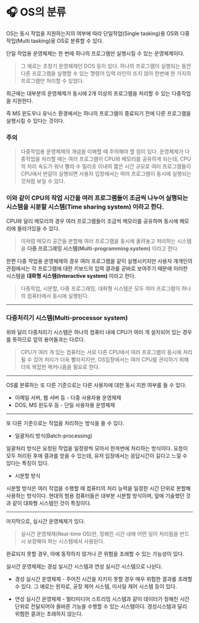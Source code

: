 # 🎧 OS의 분류

OS는 동시 작업을 지원하는지의 여부에 따라 단일작업(Single tasking)용 OS와 다중작업(Multi tasking)용 OS로 분류할 수 있다.

단일 작업용 운영체제는 한 번에 하나의 프로그램만 실행시킬 수 있는 운영체제이다.

> 그 예로는 초창기 운영체제인 DOS 등이 있다. 하나의 프로그램이 실행되는 동안 다른 프로그램을 실행할 수 있는 명령어 입력 라인이 뜨지 않아 한번에 한 가지의 프로그램만 처리할 수 있었다.

최근에는 대부분의 운영체제가 동시에 2개 이상의 프로그램을 처리할 수 있는 다중작업을 지원한다.

즉 MS 윈도우나 유닉스 환경에서는 하나의 프로그램이 종료되기 전에 다른 프로그램을 실행시킬 수 있다는 것이다.

### 주의

> 다중작업용 운영체제의 개념을 이해할 때 주의해야 할 점이 있다. 운영체제가 다중작업을 처리할 때는 여러 프로그램이 CPU와 메모리를 공유하게 되는데, CPU의 처리 속도가 워낙 빨라 수 밀리초 이내의 짧은 시간 규모로 여러 프로그램들이 CPU에서 번갈아 실행되면 사용자 입장에서는 여러 프로그램이 동시에 실행되는 것처럼 보일 수 있다.

### 이와 같이 CPU의 작업 시간을 여러 프로그램들이 조금씩 나누어 실행되는 시스템을 **시분할 시스템(Time sharing system)** 이라고 한다.

CPU와 달리 메모리의 경우 여러 프로그램들이 조금씩 메모리를 공유하며 동시에 메모리에 올라가있을 수 있다.

> 이처럼 메모리 공간을 분할해 여러 프로그램을 동시에 올려놓고 처리하는 시스템을 **다중 프로그래밍 시스템(Multi-programming system)** 이라고 한다.

한편 다중 작업용 운영체제의 경우 여러 프로그램을 같이 실행시키지만 사용자 개개인의 관점에서는 각 프로그램에 대한 키보드의 입력 결과를 곧바로 보여주기 때문에 이러한 시스템을 **대화형 시스템(Interactive system)** 이라고 한다.

> 다중작업, 시분할, 다중 프로그래밍, 대화형 시스템은 모두 여러 프로그램이 하나의 컴퓨터에서 동시에 실행된다.

---

### 다중처리기 시스템(Multi-processor system)

위와 달리 다중처리기 시스템은 하나의 컴퓨터 내에 CPU가 여러 개 설치되어 있는 경우를 뜻하므로 앞의 용어들과는 다르다.

> CPU가 여러 개 있는 컴퓨터는 서로 다른 CPU에서 여러 프로그램이 동시에 처리될 수 있어 처리가 더욱 빨라지지만, OS입장에서는 여러 CPU를 관리하기 위해 더욱 복잡한 매커니즘을 필요로 한다.

---

OS를 분류하는 또 다른 기준으로는 다른 사용자에 대한 동시 지원 여부를 들 수 있다.

- 이메일 서버, 웹 서버 등 - 다중 사용자용 운영체제
- DOS, MS 윈도우 등 - 단일 사용자용 운영체제

---

또 다른 기준으로는 작업을 처리하는 방식을 들 수 있다.

- 일괄처리 방식(Batch-processing)

일괄처리 방식은 요청된 작업을 일정량씩 모아서 한꺼번에 처리하는 방식이다. 요청이 모두 처리된 후에 결과를 얻을 수 있는데, 유저 입장에서는 응답시간이 길다고 느낄 수 있다는 특징이 있다.

- 시분할 방식

시분할 방식은 여러 작업을 수행할 때 컴퓨터의 처리 능력을 일정한 시간 단위로 분할해 사용하는 방식이다. 현대의 범용 컴퓨터들은 대부분 시분할 방식이며, 앞에 기술했던 것과 같이 대화형 시스템인 것이 특징이다.

---

마지막으로, 실시간 운영체제가 있다.

> 실시간 운영체제(Real-time OS)란, 정해진 시간 내에 어떤 일이 처리됨을 반드시 보장해야 하는 시스템에서 사용된다.

완료되지 못할 경우, 아예 동작하지 않거나 큰 위험을 초래할 수 있는 가능성이 있다.

실시간 운영체제는 경섬 실시간 시스템과 연성 실시간 시스템으로 나뉜다.

- 경성 실시간 운영체제 - 주어진 시간을 지키지 못할 경우 매우 위험한 결과를 초래할 수 있다. 그 예로는 원자로, 공장 제어 시스템, 미사일 제어 시스템 등이 있다.

- 연성 실시간 운영체제 - 멀티미디어 스트리밍 시스템과 같이 데이터가 정해진 시간 단위로 전달되어야 올바른 기능을 수행할 수 있는 시스템이다. 경성시스템과 달리 위험한 결과는 초래하지 않는다.
